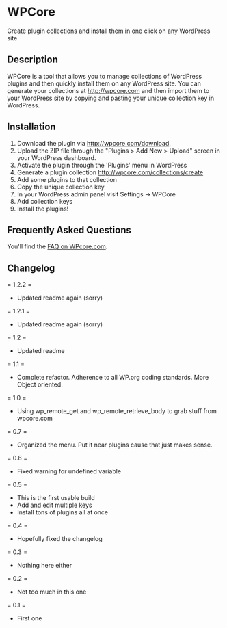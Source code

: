 # WPCore

Create plugin collections and install them in one click on any WordPress site.

## Description 
WPCore is a tool that allows you to manage collections of WordPress plugins and then quickly install them on any WordPress site. You can generate your collections at http://wpcore.com and then import them to your WordPress site by copying and pasting your unique collection key in WordPress.

## Installation
1. Download the plugin via http://wpcore.com/download.
1. Upload the ZIP file through the \"Plugins > Add New > Upload\" screen in your WordPress dashboard.
1. Activate the plugin through the \'Plugins\' menu in WordPress
1. Generate a plugin collection http://wpcore.com/collections/create
1. Add some plugins to that collection
1. Copy the unique collection key
1. In your WordPress admin panel visit Settings -> WPCore
1. Add collection keys
1. Install the plugins!

## Frequently Asked Questions

You'll find the [FAQ on WPcore.com](http://wpcore.com/help).

## Changelog

= 1.2.2 =
* Updated readme again (sorry)

= 1.2.1 =
* Updated readme again (sorry)

= 1.2 =
* Updated readme

= 1.1 =
* Complete refactor. Adherence to all WP.org coding standards. More Object oriented.

= 1.0 =
* Using wp_remote_get and wp_remote_retrieve_body to grab stuff from wpcore.com

= 0.7 =
* Organized the menu. Put it near plugins cause that just makes sense.

= 0.6 =
* Fixed warning for undefined variable

= 0.5 =
* This is the first usable build
* Add and edit multiple keys
* Install tons of plugins all at once

= 0.4 =
* Hopefully fixed the changelog

= 0.3 =
* Nothing here either

= 0.2 =
* Not too much in this one

= 0.1 =
* First one
